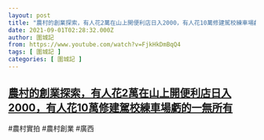```yaml
---
layout: post
title: "農村的創業探索，有人花2萬在山上開便利店日入2000，有人花10萬修建駕校練車場虧的一無所有"
date: 2021-09-01T02:28:32.000Z
author: 圍城記
from: https://www.youtube.com/watch?v=FjkHkDmBqQ4
tags: [ 圍城記 ]
categories: [ 圍城記 ]
---
```

<!--1630463312000-->
[農村的創業探索，有人花2萬在山上開便利店日入2000，有人花10萬修建駕校練車場虧的一無所有](https://www.youtube.com/watch?v=FjkHkDmBqQ4)
------

<div>
#農村實拍 #農村創業 #廣西
</div>
